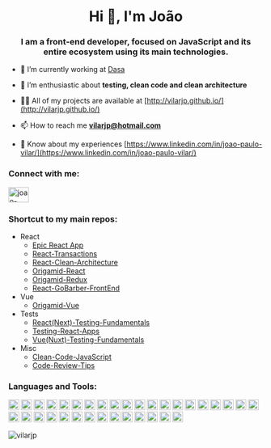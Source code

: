 <h1 align="center">Hi 👋, I'm João</h1>
<h3 align="center">I am a front-end developer, focused on JavaScript and its entire ecosystem using its main technologies.</h3>

- 🔭 I’m currently working at [Dasa](https://www.linkedin.com/company/dasa)

- 🌱 I’m enthusiastic about **testing, clean code and clean architecture**

- 👨‍💻 All of my projects are available at [http://vilarjp.github.io/](http://vilarjp.github.io/)

- 📫 How to reach me **vilarjp@hotmail.com**

- 📄 Know about my experiences [https://www.linkedin.com/in/joao-paulo-vilar/](https://www.linkedin.com/in/joao-paulo-vilar/)

<h3 align="left">Connect with me:</h3>
<p align="left">
<a href="https://linkedin.com/in/joao-paulo-vilar" target="blank"><img align="center" src="https://cdn.jsdelivr.net/npm/simple-icons@3.0.1/icons/linkedin.svg" alt="joao-paulo-vilar" height="30" width="40" /></a>
</p>

<h3 align="left">Shortcut to my main repos:</h3>
<ul>
  <li>
    React
    <ul>
      <li>
        <a href="https://github.com/vilarjp/epic-react-app" target="blank">
           Epic React App
        </a>
      </li>
      <li>
        <a href="https://github.com/vilarjp/react-transactions" target="blank">
          React-Transactions
        </a>
      </li>
      <li>
        <a href="https://github.com/vilarjp/react-clean-architecture" target="blank">
          React-Clean-Architecture
        </a>
      </li>
      <li>
        <a href="https://github.com/vilarjp/origamid-react" target="blank">
          Origamid-React
        </a>
      </li>
      <li>
        <a href="https://github.com/vilarjp/origamid-redux" target="blank">
          Origamid-Redux
        </a>
      </li>
      <li>
        <a href="https://github.com/vilarjp/react-gobarber-frontend" target="blank">
          React-GoBarber-FrontEnd
        </a>
      </li>
    </ul>
  </li>
  <li>
    Vue
    <ul>
      <li>
        <a href="https://github.com/vilarjp/origamid-vue" target="blank">
          Origamid-Vue
        </a>
      </li>
    </ul>
  </li>
  <li>
    Tests
    <ul>
      <li>
        <a href="https://github.com/vilarjp/react-testing-fundamentals" target="blank">
          React(Next)-Testing-Fundamentals
        </a>
      </li>
      <li>
        <a href="https://github.com/vilarjp/testing-react-apps" target="blank">
          Testing-React-Apps
        </a>
      </li>
      <li>
        <a href="https://github.com/vilarjp/vue-testing-fundamentals" target="blank">
          Vue(Nuxt)-Testing-Fundamentals
        </a>
      </li>
    </ul>
  </li>
  <li>
    Misc
    <ul>
      <li>
        <a href="https://github.com/vilarjp/clean-code-javascript" target="blank">
          Clean-Code-JavaScript
        </a>
      </li>
      <li>
        <a href="https://github.com/vilarjp/code-review-tips" target="blank">
          Code-Review-Tips
        </a>
      </li>
    </ul>
  </li>
</ul>

<h3 align="left">Languages and Tools:</h3>
<p align="left">
<a href="https://developer.mozilla.org/en-US/docs/Web/JavaScript" title="JavaScript"><img src="https://github.com/tomchen/stack-icons/blob/master/logos/javascript.svg" alt="JavaScript" width="21px" height="21px"></a>
<a href="https://tc39.es/ecma262/" title="ECMAScript 6"><img src="https://github.com/tomchen/stack-icons/blob/master/logos/es6.svg" alt="ECMAScript 6" width="21px" height="21px"></a>
<a href="https://www.typescriptlang.org/" title="Typescript"><img src="https://github.com/tomchen/stack-icons/blob/master/logos/typescript-icon.svg" alt="Typescript" width="21px" height="21px"></a>
<a href="https://reactjs.org/" title="React"><img src="https://github.com/tomchen/stack-icons/blob/master/logos/react.svg" alt="React" width="21px" height="21px"></a>
<a href="https://redux.js.org/" title="Redux"><img src="https://github.com/tomchen/stack-icons/blob/master/logos/redux.svg" alt="Redux" width="21px" height="21px"></a>
<a href="https://mobx.js.org//" title="MobX"><img src="https://github.com/tomchen/stack-icons/blob/master/logos/mobx.svg" alt="MobX" width="21px" height="21px"></a>
<a href="https://nextjs.org/" title="Next.js"><img src="https://github.com/tomchen/stack-icons/blob/master/logos/nextjs.svg" alt="Next.js" width="21px" height="21px"></a>
<a href="https://vuejs.org/" title="Vue.js"><img src="https://github.com/tomchen/stack-icons/blob/master/logos/vue.svg" alt="Vue.js" width="21px" height="21px"></a>
<a href="https://nuxtjs.org/" title="Nuxt.js"><img src="https://github.com/tomchen/stack-icons/blob/master/logos/nuxt.svg" alt="Nuxt.js" width="21px" height="21px"></a>
<a href="https://www.w3.org/TR/CSS/" title="CSS3"><img src="https://github.com/tomchen/stack-icons/blob/master/logos/css-3.svg" alt="CSS3" width="21px" height="21px"></a>
<a href="https://sass-lang.com/" title="Sass"><img src="https://github.com/tomchen/stack-icons/blob/master/logos/sass.svg" alt="Sass" width="21px" height="21px"></a>
<a href="https://www.w3.org/TR/html5/" title="HTML5"><img src="https://github.com/tomchen/stack-icons/blob/master/logos/html-5.svg" alt="HTML5" width="21px" height="21px"></a>
<a href="https://nodejs.org/" title="Node.js"><img src="https://github.com/tomchen/stack-icons/blob/master/logos/nodejs-icon.svg" alt="Node.js" width="21px" height="21px"></a>
<a href="https://expressjs.com/" title="Express"><img src="https://github.com/tomchen/stack-icons/blob/master/logos/express.svg" alt="Express" width="21px" height="21px"></a>
<a href="https://graphql.org/" title="GraphQL"><img src="https://github.com/tomchen/stack-icons/blob/master/logos/graphql.svg" alt="GraphQL" width="21px" height="21px"></a>
<a href="https://www.apollographql.com/" title="Apollo"><img src="https://github.com/tomchen/stack-icons/blob/master/logos/apollostack.svg" alt="Apollo" width="21px" height="21px"></a>
<a href="https://www.docker.com/" title="docker"><img src="https://github.com/tomchen/stack-icons/blob/master/logos/docker-icon.svg" alt="docker" width="21px" height="21px"></a>
<a href="https://git-scm.com/" title="Git"><img src="https://github.com/tomchen/stack-icons/blob/master/logos/git-icon.svg" alt="Git" width="21px" height="21px"></a>
<a href="https://www.npmjs.com/" title="NPM"><img src="https://github.com/tomchen/stack-icons/blob/master/logos/npm.svg" alt="NPM" width="21px" height="21px"></a>
<a href="https://yarnpkg.com/" title="Yarn"><img src="https://github.com/tomchen/stack-icons/blob/master/logos/yarn.svg" alt="Yarn" width="21px" height="21px"></a>
<a href="https://webpack.js.org/" title="webpack"><img src="https://github.com/tomchen/stack-icons/blob/master/logos/webpack.svg" alt="webpack" width="21px" height="21px"></a>
<a href="https://babeljs.io/" title="Babel"><img src="https://github.com/tomchen/stack-icons/blob/master/logos/babel.svg" alt="Babel" width="21px" height="21px"></a>
<a href="https://eslint.org/" title="ESLint"><img src="https://github.com/tomchen/stack-icons/blob/master/logos/eslint.svg" alt="ESLint" width="21px" height="21px"></a>
<a href="https://prettier.io/" title="Prettier"><img src="https://github.com/tomchen/stack-icons/blob/master/logos/prettier.svg" alt="Prettier" width="21px" height="21px"></a>
<a href="https://jestjs.io/" title="Jest"><img src="https://github.com/tomchen/stack-icons/blob/master/logos/jest.svg" alt="Jest" width="21px" height="21px"></a>
<a href="https://www.cypress.io/" title="Cypress"><img src="https://github.com/tomchen/stack-icons/blob/master/logos/cypress.svg" alt="Cypress" width="21px" height="21px"></a>
<a href="https://code.visualstudio.com/" title="Visual Studio Code"><img src="https://github.com/tomchen/stack-icons/blob/master/logos/visual-studio-code.svg" alt="Visual Studio Code" width="21px" height="21px"></a>
<a href="https://ant.design/" title="Ant Design"><img src="https://github.com/tomchen/stack-icons/blob/master/logos/ant-design.svg" alt="Ant Design" width="21px" height="21px"></a>
<a href="https://azure.microsoft.com/" title="Microsoft Azure"><img src="https://github.com/tomchen/stack-icons/blob/master/logos/azure.svg" alt="Microsoft Azure" width="21px" height="21px"></a>
<a href="https://jenkins-ci.org/" title="Jenkins"><img src="https://github.com/tomchen/stack-icons/blob/master/logos/jenkins.svg" alt="Jenkins" width="21px" height="21px"></a>
<a href="https://www.sonarqube.org/" title="SonarQube"><img src="https://github.com/tomchen/stack-icons/blob/master/logos/sonarqube.svg" alt="SonarQube" width="21px" height="21px"></a>
<a href="https://travis-ci.org/" title="Travis CI"><img src="https://github.com/tomchen/stack-icons/blob/master/logos/travis-ci.svg" alt="Travis CI" width="21px" height="21px"></a>
<a href="https://coveralls.io/" title="Coveralls"><img src="https://github.com/tomchen/stack-icons/blob/master/logos/coveralls.svg" alt="Coveralls" width="21px" height="21px"></a>
<a href="https://about.gitlab.com/" title="Gitlab"><img src="https://github.com/tomchen/stack-icons/blob/master/logos/gitlab.svg" alt="Gitlab" width="21px" height="21px"></a>
</p>

<p><img align="left" src="https://github-readme-stats.vercel.app/api/top-langs?username=vilarjp&show_icons=true&locale=en&layout=compact&title_color=fff&icon_color=00d9ff&text_color=c9d1d9&bg_color=161b22" alt="vilarjp" /></p>
